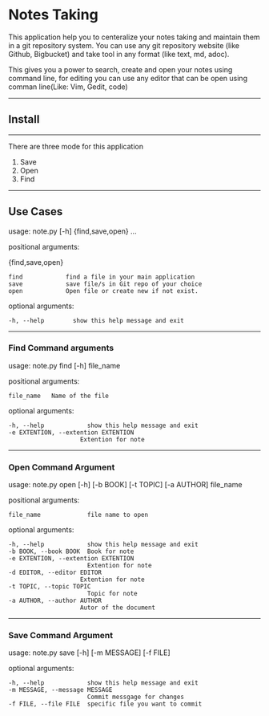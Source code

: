 # __Notes Taking__  

This application help you to centeralize your notes taking  and maintain them in a git repository system. You can use any git repository website (like Github, Bigbucket) and take tool in any format (like text, md, adoc).

This gives you a power to search, create and open your notes using command line, for editing you can use any editor that can be open using comman line(Like: Vim, Gedit, code)   

---

## __Install__   



---   

There are three mode for this application 

1. Save 
2. Open  
3. Find  

---  
## __Use Cases__   


usage: note.py [-h] {find,save,open} ...   

positional arguments:   

{find,save,open}  


    find            find a file in your main application   
    save            save file/s in Git repo of your choice   
    open            Open file or create new if not exist.   

optional arguments:  


    -h, --help        show this help message and exit  

---  
### __Find Command arguments__   

usage: note.py find [-h] file_name   

positional arguments:  

    file_name   Name of the file  

optional arguments:

    -h, --help            show this help message and exit
    -e EXTENTION, --extention EXTENTION
                        Extention for note

---   
### __Open Command Argument__  

usage: note.py open [-h] [-b BOOK] [-t TOPIC] [-a AUTHOR] file_name

positional arguments:

    file_name             file name to open

optional arguments:

    -h, --help            show this help message and exit
    -b BOOK, --book BOOK  Book for note
    -e EXTENTION, --extention EXTENTION
                          Extention for note
    -d EDITOR, --editor EDITOR
                        Extention for note
    -t TOPIC, --topic TOPIC
                          Topic for note
    -a AUTHOR, --author AUTHOR
                        Autor of the document
---    
### __Save Command Argument__   

usage: note.py save [-h] [-m MESSAGE] [-f FILE]

optional arguments:

    -h, --help            show this help message and exit
    -m MESSAGE, --message MESSAGE
                          Commit messgage for changes
    -f FILE, --file FILE  specific file you want to commit
